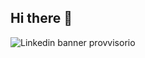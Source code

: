 ## Hi there 👋

<!--
**gianlucafalaschi/gianlucafalaschi** is a ✨ _special_ ✨ repository because its `README.md` (this file) appears on your GitHub profile.

Here are some ideas to get you started:

- 🔭 I’m currently working on ...
- 🌱 I’m currently learning ...
- 👯 I’m looking to collaborate on ...
- 🤔 I’m looking for help with ...
- 💬 Ask me about ...
- 📫 How to reach me: ...
- 😄 Pronouns: ...
- ⚡ Fun fact: ...
-->
![Linkedin banner provvisorio](https://github.com/user-attachments/assets/3abe3d53-021d-4b76-a68e-94cfa50b47cf)
